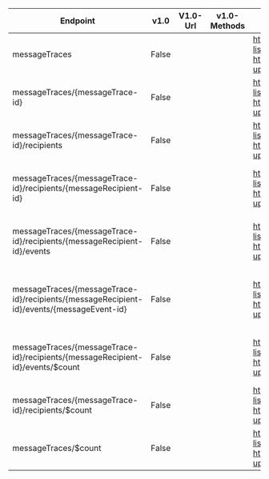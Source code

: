 | Endpoint | v1.0 | V1.0-Url | v1.0-Methods | v1.0-docs | beta | Beta-Url | Beta-Methods | Beta-Docs | Path | Root | Children | Segment |
| ----------| ----------| ----------| ----------| ----------| ----------| ----------| ----------| ----------| ----------| ----------| ----------| ----------|
| messageTraces| False| | | https://learn.microsoft.com/graph/api/user-list-manager?view=graph-rest-1.0 https://learn.microsoft.com/graph/api/user-update?view=graph-rest-1.0| True| https://graph.microsoft.com/beta/messageTraces| Get Post|  | messageTraces| messageTraces| 2| messageTraces|
| messageTraces/{messageTrace-id}| False| | | https://learn.microsoft.com/graph/api/user-list-manager?view=graph-rest-1.0 https://learn.microsoft.com/graph/api/user-update?view=graph-rest-1.0| True| https://graph.microsoft.com/beta/messageTraces/{messageTrace-id}| Get Patch Delete|   | messageTraces {messageTrace-id}| messageTraces| 1| {messageTrace-id}|
| messageTraces/{messageTrace-id}/recipients| False| | | https://learn.microsoft.com/graph/api/user-list-manager?view=graph-rest-1.0 https://learn.microsoft.com/graph/api/user-update?view=graph-rest-1.0| True| https://graph.microsoft.com/beta/messageTraces/{messageTrace-id}/recipients| Get Post|  | messageTraces {messageTrace-id} recipients| messageTraces| 2| recipients|
| messageTraces/{messageTrace-id}/recipients/{messageRecipient-id}| False| | | https://learn.microsoft.com/graph/api/user-list-manager?view=graph-rest-1.0 https://learn.microsoft.com/graph/api/user-update?view=graph-rest-1.0| True| https://graph.microsoft.com/beta/messageTraces/{messageTrace-id}/recipients/{messageRecipient-id}| Get Patch Delete|   | messageTraces {messageTrace-id} recipients {messageRecipient-id}| messageTraces| 1| {messageRecipient-id}|
| messageTraces/{messageTrace-id}/recipients/{messageRecipient-id}/events| False| | | https://learn.microsoft.com/graph/api/user-list-manager?view=graph-rest-1.0 https://learn.microsoft.com/graph/api/user-update?view=graph-rest-1.0| True| https://graph.microsoft.com/beta/messageTraces/{messageTrace-id}/recipients/{messageRecipient-id}/events| Get Post|  | messageTraces {messageTrace-id} recipients {messageRecipient-id} events| messageTraces| 2| events|
| messageTraces/{messageTrace-id}/recipients/{messageRecipient-id}/events/{messageEvent-id}| False| | | https://learn.microsoft.com/graph/api/user-list-manager?view=graph-rest-1.0 https://learn.microsoft.com/graph/api/user-update?view=graph-rest-1.0| True| https://graph.microsoft.com/beta/messageTraces/{messageTrace-id}/recipients/{messageRecipient-id}/events/{messageEvent-id}| Get Patch Delete|   | messageTraces {messageTrace-id} recipients {messageRecipient-id} events {messageEvent-id}| messageTraces| 0| {messageEvent-id}|
| messageTraces/{messageTrace-id}/recipients/{messageRecipient-id}/events/$count| False| | | https://learn.microsoft.com/graph/api/user-list-manager?view=graph-rest-1.0 https://learn.microsoft.com/graph/api/user-update?view=graph-rest-1.0| True| https://graph.microsoft.com/beta/messageTraces/{messageTrace-id}/recipients/{messageRecipient-id}/events/$count| Get| | messageTraces {messageTrace-id} recipients {messageRecipient-id} events $count| messageTraces| 0| $count|
| messageTraces/{messageTrace-id}/recipients/$count| False| | | https://learn.microsoft.com/graph/api/user-list-manager?view=graph-rest-1.0 https://learn.microsoft.com/graph/api/user-update?view=graph-rest-1.0| True| https://graph.microsoft.com/beta/messageTraces/{messageTrace-id}/recipients/$count| Get| | messageTraces {messageTrace-id} recipients $count| messageTraces| 0| $count|
| messageTraces/$count| False| | | https://learn.microsoft.com/graph/api/user-list-manager?view=graph-rest-1.0 https://learn.microsoft.com/graph/api/user-update?view=graph-rest-1.0| True| https://graph.microsoft.com/beta/messageTraces/$count| Get| | messageTraces $count| messageTraces| 0| $count|
